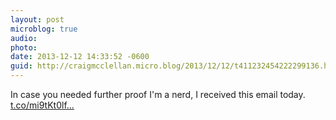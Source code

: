 ```yaml
---
layout: post
microblog: true
audio: 
photo: 
date: 2013-12-12 14:33:52 -0600
guid: http://craigmcclellan.micro.blog/2013/12/12/t411232454222299136.html
---
```

In case you needed further proof I'm a nerd, I received this email today. [t.co/mi9tKt0lf...](http://t.co/mi9tKt0lfX)
